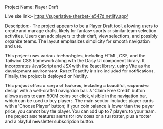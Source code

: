Project Name: Player Draft

Live site link:- https://superlative-sherbet-1e547d.netlify.app/

Description:-
The project appears to be a Player Draft tool, allowing users to create and manage drafts,
 likely for fantasy sports or similar team selection activities. Users can add players to 
 their draft, view selections, and possibly organize teams. The layout emphasizes 
 simplicity for smooth navigation and use.



This project uses various technologies, including HTML, CSS, and the Tailwind CSS framework
 along with the Daisy UI component library. It incorporates JavaScript and JSX with the 
 React library, using Vite as the development environment. React Toastify is also included 
 for notifications. Finally, the project is deployed on Netlify.



This project offers a range of features, including a beautiful, responsive design with a 
well-crafted navigation bar. A 'Claim Free Credit' button allows users to earn 500M coins 
per click, visible in the navigation bar, which can be used to buy players. The main 
section includes player cards with a 'Choose Player' button; if your coin balance is lower
than the player price, you cannot buy the player. You can add up to 7 players to your 
team. The project also features alerts for low coins or a full roster, plus a footer and a 
playful newsletter subscription button.
